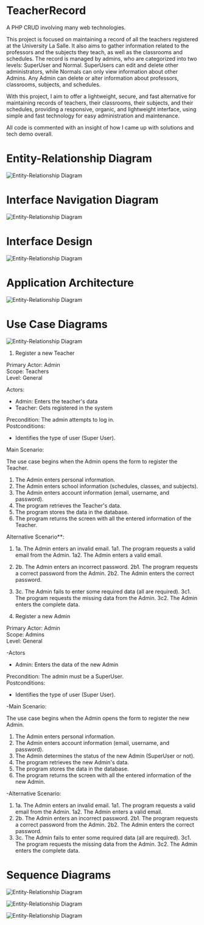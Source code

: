 # TeacherRecord
A PHP CRUD involving many web technologies.

This project is focused on maintaining a record of all the teachers registered at the University La Salle. It also aims to gather information related to the professors and the subjects they teach, as well as the classrooms and schedules. The record is managed by admins, who are categorized into two levels: SuperUser and Normal. SuperUsers can edit and delete other administrators, while Normals can only view information about other Admins. Any Admin can delete or alter information about professors, classrooms, subjects, and schedules.

With this project, I aim to offer a lightweight, secure, and fast alternative for maintaining records of teachers, their classrooms, their subjects, and their schedules, providing a responsive, organic, and lightweight interface, using simple and fast technology for easy administration and maintenance.

All code is commented with an insight of how I came up with solutions and tech demo overall.

# Entity-Relationship Diagram

![Entity-Relationship Diagram](./readmedata/entitydiagram.png)

# Interface Navigation Diagram

![Entity-Relationship Diagram](./readmedata/navDiagram.png)

# Interface Design

![Entity-Relationship Diagram](./readmedata/viewDiagram.png)

# Application Architecture

![Entity-Relationship Diagram](./readmedata/appArq.png)

# Use Case Diagrams

![Entity-Relationship Diagram](./readmedata/UseCaselvl1.png)

1. Register a new Teacher

Primary Actor: Admin  
Scope: Teachers  
Level: General  

Actors:  
- Admin: Enters the teacher's data  
- Teacher: Gets registered in the system  

Precondition: The admin attempts to log in.  
Postconditions:  
- Identifies the type of user (Super User).

Main Scenario:

The use case begins when the Admin opens the form to register the Teacher.

1. The Admin enters personal information.
2. The Admin enters school information (schedules, classes, and subjects).
3. The Admin enters account information (email, username, and password).
4. The program retrieves the Teacher's data.
5. The program stores the data in the database.
6. The program returns the screen with all the entered information of the Teacher.

Alternative Scenario**:

1. 1a. The Admin enters an invalid email.
   1a1. The program requests a valid email from the Admin.
   1a2. The Admin enters a valid email.
2. 2b. The Admin enters an incorrect password.
   2b1. The program requests a correct password from the Admin.
   2b2. The Admin enters the correct password.
3. 3c. The Admin fails to enter some required data (all are required).
   3c1. The program requests the missing data from the Admin.
   3c2. The Admin enters the complete data.

2. Register a new Admin

Primary Actor: Admin  
Scope: Admins  
Level: General  

-Actors  
- Admin: Enters the data of the new Admin  

Precondition: The admin must be a SuperUser.  
Postconditions:  
- Identifies the type of user (Super User).

-Main Scenario:

The use case begins when the Admin opens the form to register the new Admin.

1. The Admin enters personal information.
2. The Admin enters account information (email, username, and password).
3. The Admin determines the status of the new Admin (SuperUser or not).
4. The program retrieves the new Admin's data.
5. The program stores the data in the database.
6. The program returns the screen with all the entered information of the new Admin.

-Alternative Scenario:

1. 1a. The Admin enters an invalid email.
   1a1. The program requests a valid email from the Admin.
   1a2. The Admin enters a valid email.
2. 2b. The Admin enters an incorrect password.
   2b1. The program requests a correct password from the Admin.
   2b2. The Admin enters the correct password.
3. 3c. The Admin fails to enter some required data (all are required).
   3c1. The program requests the missing data from the Admin.
   3c2. The Admin enters the complete data.


# Sequence Diagrams

![Entity-Relationship Diagram](./readmedata/seqDiag1.png)

![Entity-Relationship Diagram](./readmedata/seqDiag2.png)

![Entity-Relationship Diagram](./readmedata/seqDiag3.png)
